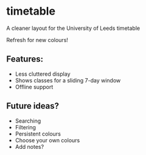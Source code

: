 # timetable
A cleaner layout for the University of Leeds timetable

Refresh for new colours!

## Features:
* Less cluttered display
* Shows classes for a sliding 7-day window
* Offline support

## Future ideas?
* Searching
* Filtering
* Persistent colours
* Choose your own colours
* Add notes?
